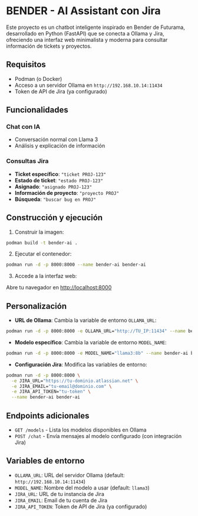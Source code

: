 # BENDER - AI Assistant con Jira

Este proyecto es un chatbot inteligente inspirado en Bender de Futurama, desarrollado en Python (FastAPI) que se conecta a Ollama y Jira, ofreciendo una interfaz web minimalista y moderna para consultar información de tickets y proyectos.

## Requisitos
- Podman (o Docker)
- Acceso a un servidor Ollama en `http://192.168.10.14:11434`
- Token de API de Jira (ya configurado)

## Funcionalidades

### Chat con IA
- Conversación normal con Llama 3
- Análisis y explicación de información

### Consultas Jira
- **Ticket específico**: `"ticket PROJ-123"`
- **Estado de ticket**: `"estado PROJ-123"`
- **Asignado**: `"asignado PROJ-123"`
- **Información de proyecto**: `"proyecto PROJ"`
- **Búsqueda**: `"buscar bug en PROJ"`

## Construcción y ejecución

1. Construir la imagen:

```sh
podman build -t bender-ai .
```

2. Ejecutar el contenedor:

```sh
podman run -d -p 8000:8000 --name bender-ai bender-ai
```

3. Accede a la interfaz web:

Abre tu navegador en [http://localhost:8000](http://localhost:8000)

## Personalización

- **URL de Ollama**: Cambia la variable de entorno `OLLAMA_URL`:
```sh
podman run -d -p 8000:8000 -e OLLAMA_URL="http://TU_IP:11434" --name bender-ai bender-ai
```

- **Modelo específico**: Cambia la variable de entorno `MODEL_NAME`:
```sh
podman run -d -p 8000:8000 -e MODEL_NAME="llama3:8b" --name bender-ai bender-ai
```

- **Configuración Jira**: Modifica las variables de entorno:
```sh
podman run -d -p 8000:8000 \
  -e JIRA_URL="https://tu-dominio.atlassian.net" \
  -e JIRA_EMAIL="tu-email@dominio.com" \
  -e JIRA_API_TOKEN="tu-token" \
  --name bender-ai bender-ai
```

## Endpoints adicionales

- `GET /models` - Lista los modelos disponibles en Ollama
- `POST /chat` - Envía mensajes al modelo configurado (con integración Jira)

## Variables de entorno

- `OLLAMA_URL`: URL del servidor Ollama (default: `http://192.168.10.14:11434`)
- `MODEL_NAME`: Nombre del modelo a usar (default: `llama3`)
- `JIRA_URL`: URL de tu instancia de Jira
- `JIRA_EMAIL`: Email de tu cuenta de Jira
- `JIRA_API_TOKEN`: Token de API de Jira (ya configurado) 